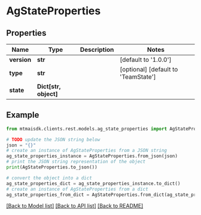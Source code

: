 # AgStateProperties


## Properties

Name | Type | Description | Notes
------------ | ------------- | ------------- | -------------
**version** | **str** |  | [default to '1.0.0']
**type** | **str** |  | [optional] [default to 'TeamState']
**state** | **Dict[str, object]** |  | 

## Example

```python
from mtmaisdk.clients.rest.models.ag_state_properties import AgStateProperties

# TODO update the JSON string below
json = "{}"
# create an instance of AgStateProperties from a JSON string
ag_state_properties_instance = AgStateProperties.from_json(json)
# print the JSON string representation of the object
print(AgStateProperties.to_json())

# convert the object into a dict
ag_state_properties_dict = ag_state_properties_instance.to_dict()
# create an instance of AgStateProperties from a dict
ag_state_properties_from_dict = AgStateProperties.from_dict(ag_state_properties_dict)
```
[[Back to Model list]](../README.md#documentation-for-models) [[Back to API list]](../README.md#documentation-for-api-endpoints) [[Back to README]](../README.md)


